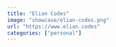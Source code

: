 ```yaml
---
title: "Elian Codes"
image: "showcase/elian-codes.png"
url: "https://www.elian.codes"
categories: ["personal"]
---
```

